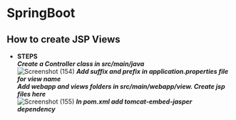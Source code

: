 # SpringBoot

## How to create JSP Views 
* <b>STEPS</b> <br>
  <i><b>Create a Controller class in src/main/java </b></i><br>
  ![Screenshot (154)](https://github.com/SnehaVarshney11/SpringBoot/assets/78306516/5fef3aa0-3ff8-4f73-b64b-a0457dc97542)
  <i><b>Add suffix and prefix in application.properties file for view name </b></i><br>
  <i><b>Add webapp and views folders in src/main/webapp/view. Create jsp files here </b></i><br>
  ![Screenshot (155)](https://github.com/SnehaVarshney11/SpringBoot/assets/78306516/88b941f1-48c4-41d4-8bf2-10fe9867af94)
  <i><b>In pom.xml add tomcat-embed-jasper dependency </b></i><br>
